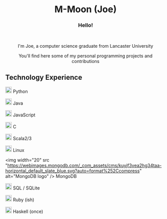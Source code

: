 <h1 align="center">M-Moon (Joe)</h1>

<h3 align="center">Hello!</h1>
<br>

<p align="center">I'm Joe, a computer science graduate from Lancaster University</p>
<p align="center">You'll find here some of my personal programming projects and contributions</p>

## Technology Experience
<img width="20" src="https://external-content.duckduckgo.com/iu/?u=https%3A%2F%2Flogos-download.com%2Fwp-content%2Fuploads%2F2016%2F10%2FPython_logo_icon.png&f=1&nofb=1" alt="Python logo" /> Python

<img width="20" src="https://upload.wikimedia.org/wikipedia/en/thumb/3/30/Java_programming_language_logo.svg/182px-Java_programming_language_logo.svg.png" alt="Java logo" /> Java

<img width="20" src="https://upload.wikimedia.org/wikipedia/commons/thumb/7/73/Javascript-736400_960_720.png/180px-Javascript-736400_960_720.png" alt="JavaScript logo" /> JavaScript

<img width="20" src="https://upload.wikimedia.org/wikipedia/commons/thumb/1/18/C_Programming_Language.svg/695px-C_Programming_Language.svg.png" alt="C logo" /> C

<img width="20" src="https://upload.wikimedia.org/wikipedia/commons/thumb/3/39/Scala-full-color.svg/121px-Scala-full-color.svg.png" alt="Scala logo" /> Scala2/3

<img width="20" src="https://upload.wikimedia.org/wikipedia/commons/thumb/a/ab/Logo-ubuntu_cof-orange-hex.svg/1200px-Logo-ubuntu_cof-orange-hex.svg.png" alt="Linux logo" /> Linux

<img width="20" src "https://webimages.mongodb.com/_com_assets/cms/kuyjf3vea2hg34taa-horizontal_default_slate_blue.svg?auto=format%252Ccompress" alt="MongoDB logo" /> MongoDB

<img width="20" src="https://external-content.duckduckgo.com/iu/?u=https%3A%2F%2Fplatform-user-uploads.s3.amazonaws.com%2Fblog%2Fcategory%2Flogo%2F60%2Fsql.png&f=1&nofb=1" alt="SQL logo" /> SQL / SQLite

<img width="20" src="https://upload.wikimedia.org/wikipedia/commons/thumb/7/73/Ruby_logo.svg/96px-Ruby_logo.svg.png" alt="Ruby logo" /> Ruby (ish)

<img width="20" src="https://upload.wikimedia.org/wikipedia/en/thumb/4/4d/Logo_of_the_Haskell_programming_language.svg/375px-Logo_of_the_Haskell_programming_language.svg.png" alt="Haskell logo" /> Haskell (once)
